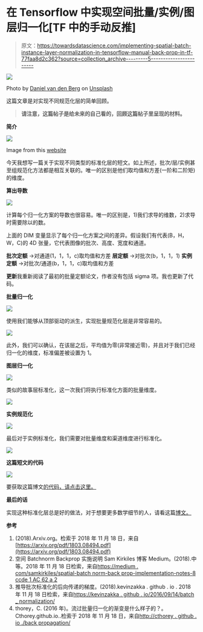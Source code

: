 # 在 Tensorflow 中实现空间批量/实例/图层归一化[TF 中的手动反推]

> 原文：<https://towardsdatascience.com/implementing-spatial-batch-instance-layer-normalization-in-tensorflow-manual-back-prop-in-tf-77faa8d2c362?source=collection_archive---------5----------------------->

![](img/c45656233bf76f07db8edc9bdb4b012b.png)

Photo by [Daniel van den Berg](https://unsplash.com/photos/yaHOyZjxQVA?utm_source=unsplash&utm_medium=referral&utm_content=creditCopyText) on [Unsplash](https://unsplash.com/search/photos/normalization?utm_source=unsplash&utm_medium=referral&utm_content=creditCopyText)

这篇文章是对实现不同规范化层的简单回顾。

> **请注意，这篇帖子是给未来的自己看的，回顾这篇帖子里呈现的材料。**

**简介**

![](img/9013975876e6dc402f22ae8f492fee68.png)

Image from this [website](https://arxiv.org/pdf/1803.08494.pdf)

今天我想写一篇关于实现不同类型的标准化层的短文。如上所述，批次/层/实例甚至组规范化方法都是相互关联的。唯一的区别是他们取均值和方差(一阶和二阶矩)的维度。

**算出导数**

![](img/ed7a0d9104fdccd83c7f5d43bdf3ea38.png)

计算每个归一化方案的导数也很容易。唯一的区别是，1)我们求导的维数，2)求导时需要除以的数。

上面的 DIM 变量显示了每个归一化方案之间的差异。假设我们有代表(B，H，W，C)的 4D 张量，它代表图像的批次、高度、宽度和通道。

**批次定额** →对通道(1，1，1，c)取均值和方差
**层定额** →对批次(b，1，1，1)
**实例定额** →对批次/通道(b，1，1，c)取均值和方差

**更新**我重新阅读了最初的批量定额论文，作者没有包括 sigma 项。我也更新了代码。

**批量归一化**

![](img/9e9af498822c36cce6429f5a82e3ad19.png)

使用我们能够从顶部驱动的派生，实现批量规范化层是非常容易的。

![](img/f64dfa2bf07a73bfa67fb460b5657f2f.png)

此外，我们可以确认，在该层之后，平均值为零(非常接近零)，并且对于我们已经归一化的维度，标准偏差被设置为 1。

**图层归一化**

![](img/2fe616f089e57dd38446d7ad970f5028.png)

类似的故事层标准化，这一次我们将执行标准化方面的批量维度。

![](img/b3cb222232b12900d4203646d794b1c5.png)

**实例规范化**

![](img/f3dc5ba8c4ddc5de67cad51b08f6b64c.png)

最后对于实例标准化，我们需要对批量维度和渠道维度进行标准化。

![](img/72867897dbd36d0f809571cb3c05aa94.png)

**这篇短文的代码**

![](img/558e0aa407835502e5dcd31eab2d7b39.png)

要获取这篇博文[的代码，请点击这里。](https://colab.research.google.com/drive/1Ijc1PywRUkvihoX_hXIjfHG4f_f6ERWW)

**最后的话**

实现这种标准化层总是好的做法，对于想要更多数学细节的人，请看这篇[博文。](http://cthorey.github.io./backpropagation/)

**参考**

1.  (2018).Arxiv.org。检索于 2018 年 11 月 18 日，来自[https://arxiv.org/pdf/1803.08494.pdf](https://arxiv.org/pdf/1803.08494.pdf)
2.  空间 Batchnorm Backprop 实施说明 Sam Kirkiles 博客 Medium。(2018).中等。2018 年 11 月 18 日检索，来自[https://medium . com/samkirkiles/spatial-batch norm-back prop-implementation-notes-8 ccde 1 AC 62 a 2](https://medium.com/samkirkiles/spatial-batchnorm-backprop-implementation-notes-8ccde1ac62a2)
3.  推导批次标准化的后向传递的梯度。(2018).kevinzakka . github . io . 2018 年 11 月 18 日检索，来自[https://kevinzakka . github . io/2016/09/14/batch _ normalization/](https://kevinzakka.github.io/2016/09/14/batch_normalization/)
4.  thorey，C. (2016 年)。流过批量归一化的渐变是什么样子的？。Cthorey.github.io..检索于 2018 年 11 月 18 日，来自[http://cthorey . github . io ./back propagation/](http://cthorey.github.io./backpropagation/)